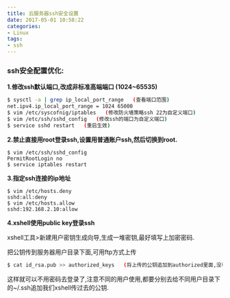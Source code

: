 ```yaml
---
title: 云服务器ssh安全设置
date: 2017-05-01 10:58:22
categories:
- Linux
tags:
- ssh
---
```


<!-- more -->

### ssh安全配置优化:

**1.修改ssh默认端口,改成非标准高端端口 (1024~65535)**

```bash
$ sysctl -a | grep ip_local_port_range   (查看端口范围)
net.ipv4.ip_local_port_range = 1024	65000
$ vim /etc/syscofnig/iptables   (修改防火墙策略ssh 22为自定义端口)
$ vim /etc/ssh/sshd_config   (修改ssh的端口为自定义端口)
$ service sshd restart   (重启生效)
```

**2.禁止直接用root登录ssh,设置用普通账户ssh,然后切换到root.**

```shell
$ vim /etc/ssh/sshd_config
PermitRootLogin no
$ service iptables restart
```

**3.指定ssh连接的ip地址**

```shell
$ vim /etc/hosts.deny
sshd:all:deny
$ vim /etc/hosts.allow
sshd:192.168.2.10:allow
```

**4.xshell使用public key登录ssh**

xshell工具>新建用户密钥生成向导,生成一堆密钥,最好填写上加密密码.

把公钥传到服务器用户目录下面,可用ftp方式上传

```sh
$ cat id_rsa.pub >> authorized_keys   (将上传的公钥追加到authorized里面,没有该文件可以新建)
```

这样就可以不用密码去登录了,注意不同的用户使用,都要分别去给不同用户目录下的~/.ssh追加我们xshell传过去的公钥.